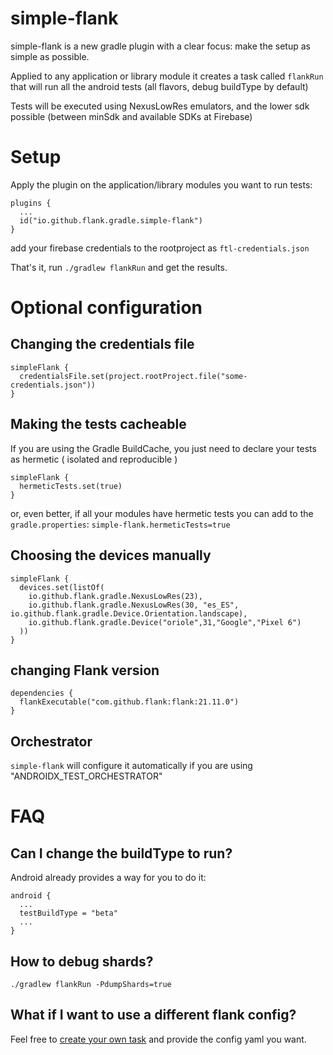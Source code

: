 # simple-flank
simple-flank is a new gradle plugin with a clear focus: make the setup as simple as possible.

Applied to any application or library module it creates a task called `flankRun` that will run all the android tests (all flavors, debug buildType by default)

Tests will be executed using NexusLowRes emulators, and the lower sdk possible (between minSdk and available SDKs at Firebase)

# Setup

Apply the plugin on the application/library modules you want to run tests:
```
plugins {
  ...
  id("io.github.flank.gradle.simple-flank")
}
```

add your firebase credentials to the rootproject as `ftl-credentials.json`

That's it, run `./gradlew flankRun` and get the results.

# Optional configuration

## Changing the credentials file

```
simpleFlank {
  credentialsFile.set(project.rootProject.file("some-credentials.json"))
}
```

## Making the tests cacheable

If you are using the Gradle BuildCache, you just need to declare your tests as hermetic ( isolated and reproducible )

```
simpleFlank {
  hermeticTests.set(true)
}
```

or, even better, if all your modules have hermetic tests you can add to the `gradle.properties`:
`simple-flank.hermeticTests=true`

## Choosing the devices manually

```
simpleFlank {
  devices.set(listOf(
    io.github.flank.gradle.NexusLowRes(23),
    io.github.flank.gradle.NexusLowRes(30, "es_ES", io.github.flank.gradle.Device.Orientation.landscape),
    io.github.flank.gradle.Device("oriole",31,"Google","Pixel 6")
  ))
}
```

## changing Flank version

```
dependencies {
  flankExecutable("com.github.flank:flank:21.11.0")
}
```

## Orchestrator

`simple-flank` will configure it automatically if you are using "ANDROIDX_TEST_ORCHESTRATOR"


# FAQ

## Can I change the buildType to run?

Android already provides a way for you to do it:
```
android {
  ...
  testBuildType = "beta"
  ...
}
```

## How to debug shards?

`./gradlew flankRun -PdumpShards=true`

## What if I want to use a different flank config?

Feel free to [create your own task](docs/manual_tasks_creation.md) and provide the config yaml you want.
